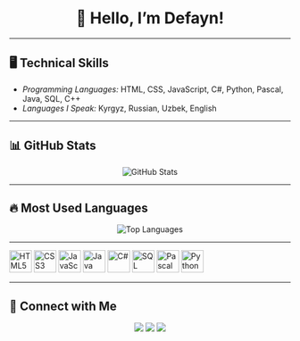 <h1 align="center">👋 Hello, I’m Defayn!</h1>  


---

## 🖥 Technical Skills  
- *Programming Languages:* HTML, CSS, JavaScript, C#, Python, Pascal, Java, SQL, C++  
- *Languages I Speak:* Kyrgyz, Russian, Uzbek, English  

---

## 📊 GitHub Stats  
<p align="center">  
  <img src="https://github-readme-stats.vercel.app/api?username=Defayn&show_icons=true&theme=dark" alt="GitHub Stats">  
</p>  

---

## 🔥 Most Used Languages  
<p align="center">  
  <img src="https://github-readme-stats.vercel.app/api/top-langs/?username=Defayn&layout=compact&theme=dark" alt="Top Languages">  
</p>  

---

<p align="left">
  <img src="https://cdn.jsdelivr.net/gh/devicons/devicon/icons/html5/html5-original.svg" alt="HTML5" width="40" height="40"/>
  <img src="https://cdn.jsdelivr.net/gh/devicons/devicon/icons/css3/css3-original.svg" alt="CSS3" width="40" height="40"/>
  <img src="https://cdn.jsdelivr.net/gh/devicons/devicon/icons/javascript/javascript-original.svg" alt="JavaScript" width="40" height="40"/>
  <img src="https://cdn.jsdelivr.net/gh/devicons/devicon/icons/java/java-original.svg" alt="Java" width="40" height="40"/>
  <img src="https://cdn.jsdelivr.net/gh/devicons/devicon/icons/csharp/csharp-original.svg" alt="C#" width="40" height="40"/>
  <img src="https://cdn.jsdelivr.net/gh/devicons/devicon/icons/mysql/mysql-original.svg" alt="SQL" width="40" height="40"/>
  <img src="https://cdn.jsdelivr.net/gh/devicons/devicon/icons/pascal/pascal-original.svg" alt="Pascal" width="40" height="40"/>
  <img src="https://cdn.jsdelivr.net/gh/devicons/devicon/icons/python/python-original.svg" alt="Python" width="40" height="40"/>
</p>

---

## 🔗 Connect with Me  
<p align="center">
  <a href="https://youtube.com/c/СиздинКанал"><img src="https://img.shields.io/badge/YouTube-FF0000?style=for-the-badge&logo=youtube&logoColor=white"></a>
  <a href="https://http:t.me/Violetta0330"><img src="https://img.shields.io/badge/Telegram-2CA5E0?style=for-the-badge&logo=telegram&logoColor=white"></a>
  <a href="https://linkedin.com/in/СиздинПрофиль"><img src="https://img.shields.io/badge/LinkedIn-0077B5?style=for-the-badge&logo=linkedin&logoColor=white"></a>
</p>
